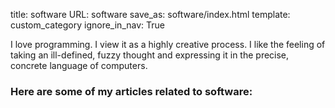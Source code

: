 title: software
URL: software
save_as: software/index.html
template: custom_category
ignore_in_nav: True

I love programming. I view it as a highly creative process. I like the feeling
of taking an ill-defined, fuzzy thought and expressing it in the precise,
concrete language of computers.

### Here are some of my articles related to software:
